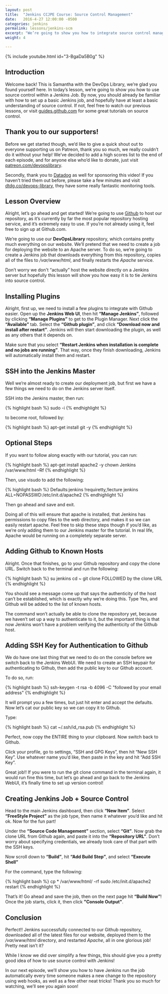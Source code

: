 ```yaml
---
layout: post
title:  "Jenkins CCJPE Course: Source Control Management"
date:   2016-4-27 12:00:00 -0500
categories: jenkins
permalink: lessons/jenkins-scm
excerpt: "We’re going to show you how to integrate source control management with Jenkins."
weight: 4

---
```

{% include youtube.html id="3-BgaDa5B0g" %}

Introduction
------------
Welcome back!  This is Samantha with the DevOps Library, we’re glad you found yourself here.  In today’s lesson, we’re going to show you how to use source control within a Jenkins Job.  By now, you should already be familiar with how to set up a basic Jenkins job, and hopefully have at least a basic understanding of source control.  If not, feel free to watch our previous lessons, or visit [guides.github.com](http://guides.github.com) for some great tutorials on source control.  

Thank you to our supporters!
----------------------------
Before we get started though, we’d like to give a quick shout out to everyone supporting us on Patreon, thank you so much, we really couldn’t do it without your help!  We’ve decided to add a high scores list to the end of each episode, and for anyone else who’d like to donate, just visit [patreon.com/devopslibrary](http://patreon.com/devopslibrary/).  

Secondly, thank you to [Datadog](http://dtdg.co/devops-library) as well for sponsoring this video!  If you haven’t tried them out before, please take a few minutes and visit [dtdg.co/devops-library](http://dtdg.co/devops-library), they have some really fantastic monitoring tools.  

Lesson Overview
-----------------
Alright, let’s go ahead and get started!  We’re going to use [Github](http://www.github.com) to host our repository, as it’s currently by far the most popular repository hosting service, and it’s extremely easy to use.  If you’re not already using it, feel free to sign up at Github.com.

We’re going to use our **DevOpsLibrary** repository, which contains pretty much everything on our website.  We’ll pretend that we need to create a job for deploying the website to an Apache server. To do so, we’re going to create a Jenkins job that downloads everything from this repository, copies all of the files to */var/www/html*, and finally restarts the *Apache* service.

Don’t worry we don't “actually” host the website directly on a Jenkins server but hopefully this lesson will show you how easy it is to tie Jenkins into source control.

Installing Plugins
------------------
Alright, first up, we need to install a few plugins to integrate with Github easier.  Open up the **Jenkins Web UI**, then hit **“Manage Jenkins”**, followed by clicking **“Manage Plugins”** to get to the Plugin Manager.  Next click the **“Available”** tab.  Select the **“Github plugin”**, and click **“Download now and install after restart”**.  Jenkins will then start downloading the plugin, as well as any others that it depends on.

Make sure that you select **“Restart Jenkins when installation is complete and no jobs are running”**.  That way, once they finish downloading, Jenkins will automatically install them and restart.

SSH into the Jenkins Master
---------------------------
Well we’re almost ready to create our deployment job, but first we have a few things we need to do on the Jenkins server itself.  

SSH into the Jenkins master, then run:

{% highlight bash %}
sudo -i
{% endhighlight %}

to become root, followed by:

{% highlight bash %}
apt-get install git -y
{% endhighlight %}

Optional Steps
--------------
If you want to follow along exactly with our tutorial, you can run:

{% highlight bash %}
apt-get install apache2 -y
chown Jenkins /var/www/html –Rf
{% endhighlight %}

Then, use visudo to add the following:

{% highlight bash %}
Defaults:jenkins !requiretty,!lecture
jenkins ALL=NOPASSWD:/etc/init.d/apache2
{% endhighlight %}

Then go ahead and save and exit.

Doing all of this will ensure that apache is installed, that Jenkins has permissions to copy files to the web directory, and makes it so we can easily restart apache.  Feel free to skip these steps though if you’d like, as we’re only adding them to our Jenkins master for the tutorial.  In real life, Apache would be running on a completely separate server.  

Adding Github to Known Hosts
------------------------
Alright.  Once that finishes, go to your Github repository and copy the clone URL.  Switch back to the terminal and run the following:

{% highlight bash %}
su jenkins
cd ~
git clone FOLLOWED by the clone URL
{% endhighlight %}

You should see a message come up that says the authenticity of the host can’t be established, which is exactly why we’re doing this.  Type Yes, and Github will be added to the list of known hosts.  

The command won’t actually be able to clone the repository yet, because we haven’t set up a way to authenticate to it, but the important thing is that now Jenkins won’t have a problem verifying the authenticity of the Github host.

Adding SSH Key for Authentication to Github
-------------------------------------------
We do have one last thing that we need to do on the console before we switch back to the Jenkins WebUI.  We need to create an SSH keypair for authenticating to Github, then add the public key to our Github account.  

To do so, run:

{% highlight bash %}
ssh-keygen -t rsa -b 4096 -C "followed by your email address"
{% endhighlight %}

It will prompt you a few times, but just hit enter and accept the defaults.  Now let’s cat our public key so we can copy it to Github.  

Type:

{% highlight bash %}
cat ~/.ssh/id_rsa.pub
{% endhighlight %}

Perfect, now copy the ENTIRE thing to your clipboard.  Now switch back to Github.  

Click your profile, go to settings, “SSH and GPG Keys”, then hit “New SSH Key”.  Use whatever name you’d like, then paste in the key and hit “Add SSH Key”.  

Great job!!  If you were to run the git clone command in the terminal again, it would run fine this time, but let’s go ahead and go back to the Jenkins WebUI, it’s finally time to set up version control!  

Creating Jenkins Job + Source Control
-------------------------------------
Head to the main Jenkins dashboard, then click **“New Item”**.  Select **“FreeStyle Project”** as the job type, then name it whatever you’d like and hit ok.  Now for the fun part!

Under the **“Source Code Management”** section, select **“Git”**.  Now grab the clone URL from Github again, and paste it into the **“Repository URL”**.  Don’t worry about specifying credentials, we already took care of that part with the SSH keys.

Now scroll down to **“Build”**, hit **“Add Build Step”**, and select **“Execute Shell”**

For the command, type the following:

{% highlight bash %}
cp * /var/www/html/ -rf
sudo /etc/init.d/apache2 restart
{% endhighlight %}

That’s it!  Go ahead and save the job, then on the next page hit **“Build Now”**!  Once the job starts, click it, then click **"Console Output"**.  

Conclusion
----------
Perfect!!  Jenkins successfully connected to our Github repository, downloaded all of the latest files for our website, deployed them to the */var/www/html* directory, and restarted *Apache*, all in one glorious job!  Pretty neat isn’t it?  

While I know we did over simplify a few things, this should give you a pretty good idea of how to use source control with Jenkins!  

In our next episode, we’ll show you how to have Jenkins run the job automatically every time someone makes a new change to the repository using web hooks, as well as a few other neat tricks!  Thank you so much for watching, we’ll see you again soon!
